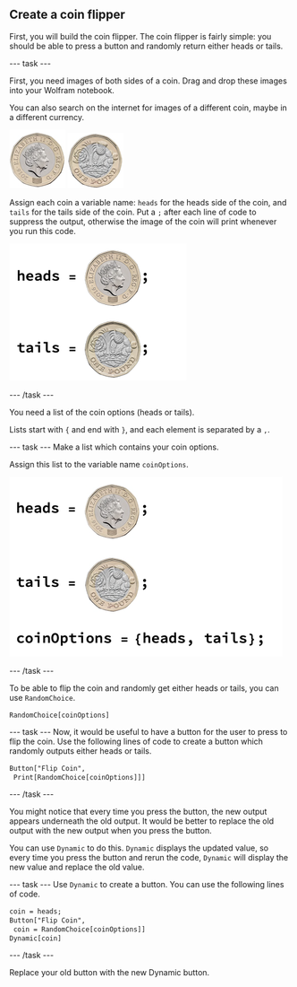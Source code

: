 ## Create a coin flipper

First, you will build the coin flipper. The coin flipper is fairly simple: you should be able to press a button and randomly return either heads or tails.

--- task ---

First, you need images of both sides of a coin. Drag and drop these images into your Wolfram notebook.

You can also search on the internet for images of a different coin, maybe in a different currency.

![Heads](images/Head.png)
![Tails](images/Tail.png)

Assign each coin a variable name: `heads` for the heads side of the coin, and `tails` for the tails side of the coin. Put a `;` after each line of code to suppress the output, otherwise the image of the coin will print whenever you run this code.

![Set Up](images/setup.png)

--- /task ---

You need a list of the coin options (heads or tails).

Lists start with `{` and end with `}`, and each element is separated by a `,`.

--- task ---
Make a list which contains your coin options.

Assign this list to the variable name `coinOptions`.

![Making a List](images/assigningvariables.png)

--- /task ---

To be able to flip the coin and randomly get either heads or tails, you can use `RandomChoice`.

```
RandomChoice[coinOptions]
```

--- task ---
Now, it would be useful to have a button for the user to press to flip the coin. Use the following lines of code to create a button which randomly outputs either heads or tails.

```
Button["Flip Coin", 
 Print[RandomChoice[coinOptions]]]
```
--- /task ---

You might notice that every time you press the button, the new output appears underneath the old output. It would be better to replace the old output with the new output when you press the button.

You can use `Dynamic` to do this. `Dynamic` displays the updated value, so every time you press the button and rerun the code, `Dynamic` will display the new value and replace the old value.

--- task ---
Use `Dynamic` to create a button. You can use the following lines of code. 

```
coin = heads;
Button["Flip Coin", 
 coin = RandomChoice[coinOptions]]
Dynamic[coin]
```
--- /task ---

Replace your old button with the new Dynamic button.
